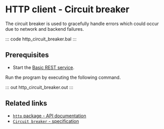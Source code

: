 # HTTP client - Circuit breaker

The circuit breaker is used to gracefully handle errors which could occur due to network and backend failures.

::: code http_circuit_breaker.bal :::

## Prerequisites
- Start the [Basic REST service](/learn/by-example/http-basic-rest-service/).

 Run the program by executing the following command.

::: out http_circuit_breaker.out :::

## Related links
- [`http` package - API documentation](https://lib.ballerina.io/ballerina/http/latest/)
- [`Circuit breaker` - specification](https://ballerina.io/spec/http/#2415-circuit-breaker)
